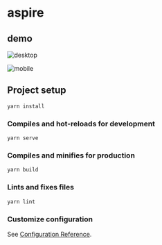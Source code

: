 # aspire

## demo
![desktop](https://user-images.githubusercontent.com/32713438/146157212-5affb128-2381-4c4b-9ad7-ca063b7be4dc.gif)

![mobile](https://user-images.githubusercontent.com/32713438/146157244-820a1eee-d2e7-4a70-9e14-547df07ffac2.gif)


## Project setup
```
yarn install
```

### Compiles and hot-reloads for development
```
yarn serve
```

### Compiles and minifies for production
```
yarn build
```

### Lints and fixes files
```
yarn lint
```

### Customize configuration
See [Configuration Reference](https://cli.vuejs.org/config/).
